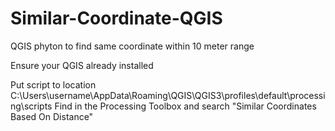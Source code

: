 # Similar-Coordinate-QGIS
QGIS phyton to find same coordinate within 10 meter range

Ensure your QGIS already installed

Put script to location C:\Users\username\AppData\Roaming\QGIS\QGIS3\profiles\default\processing\scripts
Find in the Processing Toolbox and search "Similar Coordinates Based On Distance"
